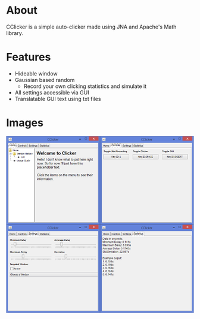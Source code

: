 # About

CClicker is a simple auto-clicker made using JNA and Apache's Math library.

# Features

* Hideable window
* Gaussian based random
  * Record your own clicking statistics and simulate it
* All settings accessible via GUI
* Translatable GUI text using txt files

# Images

![Imgur](shot.png)